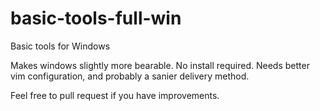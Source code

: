 basic-tools-full-win
====================

Basic tools for Windows

Makes windows slightly more bearable. No install required.
Needs better vim configuration, and probably a sanier delivery method.

Feel free to pull request if you have improvements.
